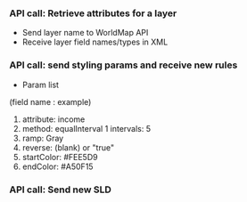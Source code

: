 

###  API call: Retrieve attributes for a layer

+ Send layer name to WorldMap API
+ Receive layer field names/types in XML

###  API call: send styling params and receive new rules

+ Param list
  
(field name : example)
1. attribute: income
1. method:  equalInterval
1  intervals:  5
1. ramp:  Gray
1. reverse: (blank) or "true"
1. startColor:  #FEE5D9
1. endColor:  #A50F15

###  API call: Send new SLD